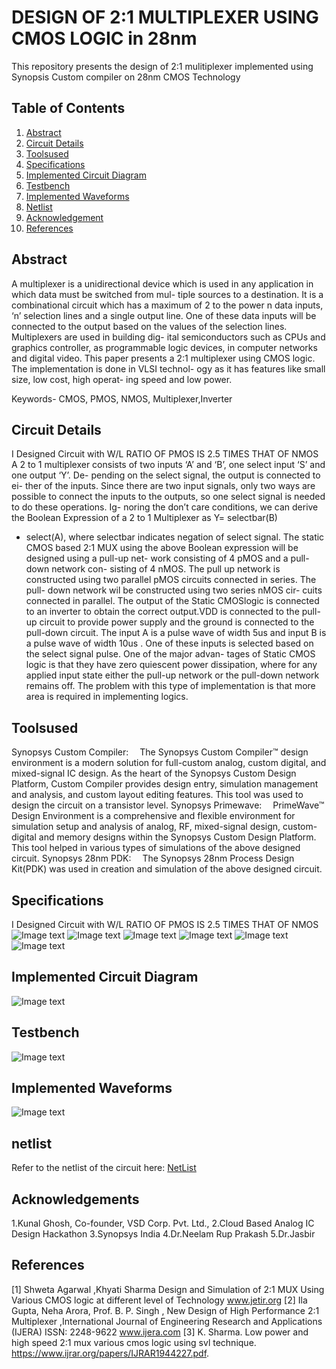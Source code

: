 # DESIGN OF 2:1 MULTIPLEXER USING CMOS LOGIC in 28nm 
This repository presents the design of 2:1 mulitiplexer implemented using Synopsis Custom compiler on 28nm CMOS Technology
## Table of Contents
1. [Abstract](#abstract)
2. [Circuit Details](#circuit-details)
3. [Toolsused](#toolsused)
4. [Specifications](#specifications)
5. [Implemented Circuit Diagram](#implemented-circuit-diagram)
6. [Testbench](#testbench)
7. [Implemented Waveforms](#implemented-waveforms)
8. [Netlist](#netlist)
9. [Acknowledgement](#acknowledgement)
10. [References](#references)
## Abstract
A multiplexer is a unidirectional device which is used in any application in which data must be switched from mul- tiple sources to a destination. It is a combinational circuit which has a maximum of 2 to the power n data inputs, ‘n’ selection lines and a single output line. One of these data inputs will be connected to the output based on the values  of the selection lines. Multiplexers are used in building dig- ital semiconductors such as CPUs and graphics controller, as programmable logic devices, in computer networks and digital video. This paper presents a 2:1 multiplexer using CMOS logic. The implementation is done in VLSI technol- ogy as it has features like small size, low cost, high operat- ing speed and low power.

Keywords- CMOS, PMOS, NMOS, Multiplexer,Inverter

## Circuit Details
 I Designed Circuit with W/L RATIO OF PMOS IS 2.5 TIMES THAT OF NMOS
A 2 to 1 multiplexer consists of two inputs ‘A’ and ‘B’, one select input ‘S’ and one output ‘Y’. De- pending on the select signal, the output is connected to ei- ther of the inputs. Since there are two input signals, only two ways are possible to connect the inputs to the outputs, so one select signal is needed to do these operations. Ig- noring the don’t care conditions, we can derive the Boolean Expression of a 2 to 1 Multiplexer as Y= selectbar(B)
+ select(A), where selectbar indicates negation of select signal. The static CMOS based 2:1 MUX using the above Boolean expression will be designed using a pull-up net- work consisting of 4 pMOS and a pull-down network con- sisting of 4 nMOS. The pull up network is constructed using two parallel pMOS circuits connected in series. The pull- down network wil be constructed using two series nMOS cir- cuits connected in parallel. The output of the Static CMOSlogic is connected to an inverter to obtain the correct output.VDD is connected to the pull-up circuit to provide power supply and the ground is connected to the pull-down circuit. The input A is a pulse wave of width 5us and input B is a pulse wave of width 10us . One of these inputs is selected based on the select signal pulse. One of the major advan- tages of Static CMOS logic is that they have zero quiescent power dissipation, where for any applied input state either the pull-up network or the pull-down network remains off. The problem with this type of implementation is that more area is required in implementing logics.
## Toolsused
Synopsys Custom Compiler:  The Synopsys Custom Compiler™ design environment is a modern solution for full-custom analog, custom digital, and mixed-signal IC design. As the heart of the Synopsys Custom Design Platform, Custom Compiler provides design entry, simulation management and analysis, and custom layout editing features. This tool was used to design the circuit on a transistor level.
Synopsys Primewave:  PrimeWave™ Design Environment is a comprehensive and flexible environment for simulation setup and analysis of analog, RF, mixed-signal design, custom-digital and memory designs within the Synopsys Custom Design Platform. This tool helped in various types of simulations of the above designed circuit.
Synopsys 28nm PDK:  The Synopsys 28nm Process Design Kit(PDK) was used in creation and simulation of the above designed circuit.
## Specifications
I Designed Circuit with W/L RATIO OF PMOS IS 2.5 TIMES THAT OF NMOS
![Image text](https://github.com/SagarPatnala27/DESIGN-OF-2-1-MULTIPLEXER-USING-CMOS-LOGIC-IN-28NM/blob/main/PROJECT%20FILES/Nmos.PNG)
![Image text](https://github.com/SagarPatnala27/DESIGN-OF-2-1-MULTIPLEXER-USING-CMOS-LOGIC-IN-28NM/blob/main/PROJECT%20FILES/Pmos.PNG)
![Image text](https://github.com/SagarPatnala27/DESIGN-OF-2-1-MULTIPLEXER-USING-CMOS-LOGIC-IN-28NM/blob/main/PROJECT%20FILES/a_properties.PNG)
![Image text](https://github.com/SagarPatnala27/DESIGN-OF-2-1-MULTIPLEXER-USING-CMOS-LOGIC-IN-28NM/blob/main/PROJECT%20FILES/b_properties.PNG)
![Image text](https://github.com/SagarPatnala27/DESIGN-OF-2-1-MULTIPLEXER-USING-CMOS-LOGIC-IN-28NM/blob/main/PROJECT%20FILES/c_properties.PNG)
![Image text](https://github.com/SagarPatnala27/DESIGN-OF-2-1-MULTIPLEXER-USING-CMOS-LOGIC-IN-28NM/blob/main/PROJECT%20FILES/capacitor_properties1.PNG)



## Implemented Circuit Diagram
![Image text](https://github.com/SagarPatnala27/DESIGN-OF-2-1-MULTIPLEXER-USING-CMOS-LOGIC-IN-28NM/blob/main/PROJECT%20FILES/schematic2.PNG)
## Testbench
![Image text](https://github.com/SagarPatnala27/DESIGN-OF-2-1-MULTIPLEXER-USING-CMOS-LOGIC-IN-28NM/blob/main/PROJECT%20FILES/tb_symbol_2.PNG)

## Implemented Waveforms
![Image text](https://github.com/SagarPatnala27/DESIGN-OF-2-1-MULTIPLEXER-USING-CMOS-LOGIC-IN-28NM/blob/main/PROJECT%20FILES/timing.PNG)
## netlist
Refer to the netlist of the circuit here: [NetList](https://github.com/SagarPatnala27/DESIGN-OF-2-1-MULTIPLEXER-USING-CMOS-LOGIC-IN-28NM/blob/main/PROJECT%20FILES/Netlist)
## Acknowledgements
1.Kunal Ghosh, Co-founder, VSD Corp. Pvt. Ltd.,
2.Cloud Based Analog IC Design Hackathon
3.Synopsys India
4.Dr.Neelam Rup Prakash
5.Dr.Jasbir

## References
[1]	Shweta Agarwal ,Khyati Sharma Design and Simulation of 2:1 MUX Using Various CMOS logic at different level of Technology www.jetir.org
[2]	Ila Gupta, Neha Arora, Prof. B. P. Singh , New Design of High Performance 2:1 Multiplexer ,International Journal of Engineering Research and Applications (IJERA) ISSN: 2248-9622 www.ijera.com
[3]	K.  Sharma.  Low  power  and  high   speed   2:1  mux various cmos logic using svl technique. https://www.ijrar.org/papers/IJRAR1944227.pdf.



